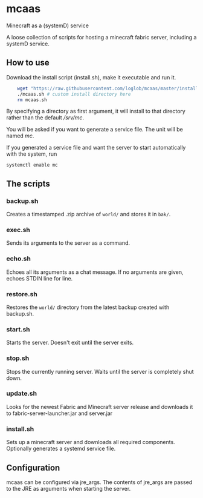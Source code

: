 # mcaas
Minecraft as a (systemD) service

A loose collection of scripts for hosting a minecraft fabric server, including a systemD service.

## How to use
Download the install script (install.sh), make it executable and run it.
```sh
	wget "https://raw.githubusercontent.com/loglob/mcaas/master/install.sh" -v -O mcaas.sh
	./mcaas.sh # custom install directory here
	rm mcaas.sh
```

By specifying a directory as first argument, it will install to that directory rather than the default _/srv/mc_.

You will be asked if you want to generate a service file. The unit will be named _mc_.

If you generated a service file and want the server to start automatically with the system, run

```systemctl enable mc```

## The scripts
### backup.sh
Creates a timestamped .zip archive of `world/`
and stores it in `bak/`.

### exec.sh
Sends its arguments to the server as a command.

### echo.sh
Echoes all its arguments as a chat message.
If no arguments are given, echoes STDIN line for line.

### restore.sh
Restores the `world/` directory from the latest backup created with backup.sh.

### start.sh
Starts the server. Doesn't exit until the server exits.

### stop.sh
Stops the currently running server.
Waits until the server is completely shut down.

### update.sh
Looks for the newest Fabric and Minecraft server release and downloads it to fabric-server-launcher.jar and server.jar

### install.sh
Sets up a minecraft server and downloads all required components.
Optionally generates a systemd service file.

## Configuration
mcaas can be configured via jre_args.
The contents of jre_args are passed to the JRE as arguments when starting the server.
